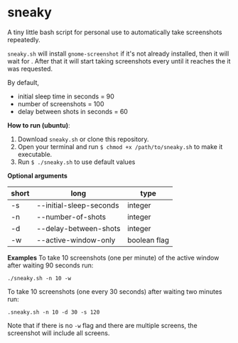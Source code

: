 # sneaky
A tiny little bash script for personal use to automatically take screenshots repeatedly. 

`sneaky.sh` will install `gnome-screenshot` if it's not already installed, then it will wait for <i><initial sleep time in seconds></i>. After that it will start taking screenshots every <i><delay between shots in seconds></i> until it reaches the <i><number of screenshots></i> it was requested.
  
By default, 

* initial sleep time in seconds = 90
* number of screenshots = 100
* delay between shots in seconds = 60

<strong>How to run (ubuntu)</strong>:

1. Download `sneaky.sh` or clone this repository. 
2. Open your terminal and run `$ chmod +x /path/to/sneaky.sh` to make it executable.
3. Run `$ ./sneaky.sh` to use default values

<strong>Optional arguments</strong>

| short | long | type|
| ----- | ---- | --- |
| -s | --initial-sleep-seconds | integer |
| -n | --number-of-shots | integer |
| -d | --delay-between-shots | integer |
| -w | --active-window-only | boolean flag |

<strong>Examples</strong>
To take 10 screenshots (one per minute) of the active window after waiting 90 seconds run:

`./sneaky.sh -n 10 -w`

To take 10 screenshots (one every 30 seconds) after waiting two minutes run:

`.sneaky.sh -n 10 -d 30 -s 120`

Note that if there is no `-w` flag and there are multiple screens, the screenshot will include
all screens.
